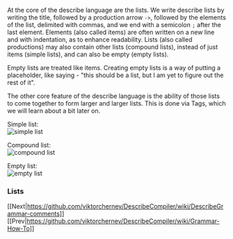 At the core of the describe language are the lists. We write describe lists by writing the title, followed by a production arrow `->`, followed by the elements of the list, delimited with commas, and we end with a semicolon `;` after the last element. Elements (also called items) are often written on a new line and with indentation, as to enhance readability. Lists (also called productions) may also contain other lists (compound lists), instead of just items (simple lists), and can also be empty (empty lists). 

Empty lists are treated like items. Creating empty lists is a way of putting a placeholder, like saying - "this should be a list, but I am yet to figure out the rest of it".

The other core feature of the describe language is the ability of those lists to come together to form larger and larger lists. This is done via Tags, which we will learn about a bit later on.

Simple list:  
![simple list](https://github.com/viktorchernev/DescribeCompiler/assets/72315339/631f71b0-343f-4e01-86b1-c0d53312241e)
  
Compound list:  
![compound list](https://github.com/viktorchernev/DescribeCompiler/assets/72315339/73e8a25a-9d83-4943-8c5b-56a290e96742)

Empty list:  
![empty list](https://github.com/viktorchernev/DescribeCompiler/assets/72315339/e6802a08-8020-4606-a773-4b5dbff4e480)  

### Lists
[[Next|https://github.com/viktorchernev/DescribeCompiler/wiki/DescribeGrammar-comments]]  
[[Prev|https://github.com/viktorchernev/DescribeCompiler/wiki/Grammar-How-To]]  
